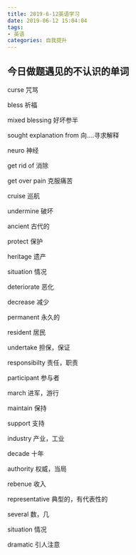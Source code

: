 ```yaml
---
title: 2019-6-12英语学习
date: 2019-06-12 15:04:04
tags:
- 英语 
categories: 自我提升
---
```


## 今日做题遇见的不认识的单词

curse 咒骂  

bless 祈福  

mixed blessing 好坏参半  

sought explanation from 向....寻求解释  

neuro 神经  

get rid of  消除  

get over pain 克服痛苦  

cruise 巡航  

undermine 破坏  

ancient 古代的  

protect 保护  

heritage 遗产  

situation 情况  

deteriorate 恶化  

decrease 减少  

permanent 永久的  

resident 居民  

undertake 担保，保证  

responsibilty 责任，职责  

participant 参与者  

march 进军，游行  

maintain 保持  

support 支持  

industry 产业，工业  

decade 十年  

authority 权威，当局  

rebenue 收入  

representative 典型的，有代表性的  

several 数，几  

situation 情况  

dramatic 引人注意  

